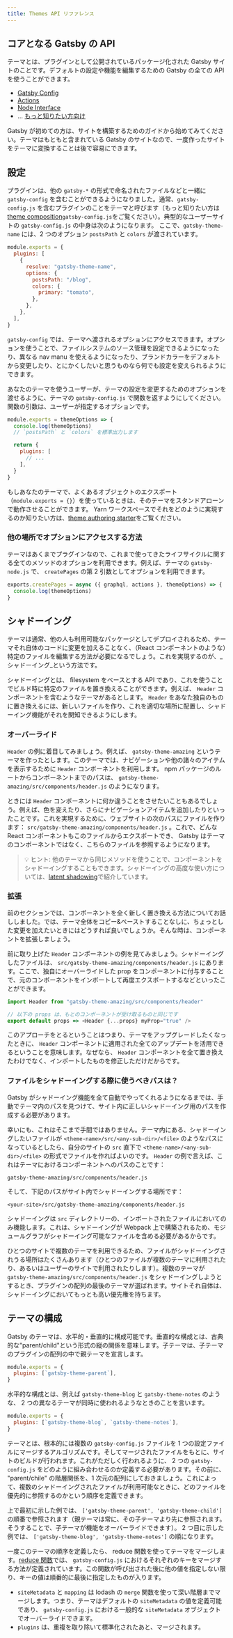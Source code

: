 ```yaml
---
title: Themes API リファレンス
---
```


## コアとなる Gatsby の API

テーマとは、プラグインとして公開されているパッケージ化された Gatsby サイトのことです。デフォルトの設定や機能を編集するための Gatsby の全ての API を使うことができます。

- [Gatsby Config](https://www.gatsbyjs.org/docs/gatsby-config/)
- [Actions](https://www.gatsbyjs.org/docs/actions/)
- [Node Interface](https://www.gatsbyjs.org/docs/node-interface/)
- ... [もっと知りたい方向け](https://www.gatsbyjs.org/docs/api-specification/)

Gatsby が初めての方は、サイトを構築するためのガイドから始めてみてください。テーマはもともと含まれている Gatsby のサイトなので、一度作ったサイトをテーマに変換することは後で容易にできます。

## 設定

プラグインは、他の `gatsby-*` の形式で命名されたファイルなどと一緒に `gatsby-config` を含むことができるようになりました。通常、`gatsby-config.js` を含むプラグインのことをテーマと呼びます（もっと知りたい方は[theme composition](#theme-composition)`gatsby-config.js`をご覧ください）。典型的なユーザーサイトの `gatsby-config.js` の中身は次のようになります。 ここで、`gatsby-theme-name` には、2 つのオプション `postsPath` と `colors` が渡されています。

```js:title=gatsby-config.js
module.exports = {
  plugins: [
    {
      resolve: "gatsby-theme-name",
      options: {
        postsPath: "/blog",
        colors: {
          primary: "tomato",
        },
      },
    },
  ],
}
```

`gatsby-config` では、テーマへ渡されるオプションにアクセスできます。オプションを使うことで、ファイルシステムのソース管理を設定できるようになったり、異なる nav manu を使えるようになったり、ブランドカラーをデフォルトから変更したり、とにかくしたいと思うものなら何でも設定を変えられるようにできます。

あなたのテーマを使うユーザーが、テーマの設定を変更するためのオプションを渡せるように、テーマの `gatsby-config.js` で関数を返すようにしてください。関数の引数は、ユーザーが指定するオプションです。

```js:title=gatsby-config.js
module.exports = themeOptions => {
  console.log(themeOptions)
  // `postsPath` と `colors` を標準出力します

  return {
    plugins: [
      // ...
    ],
  }
}
```

もしあなたのテーマで、よくあるオブジェクトのエクスポート（`module.exports = {}`）を使っているときは、そのテーマをスタンドアローンで動作させることができます。 Yarn ワークスペースでそれをどのように実現するのか知りたい方は、[theme authoring starter](https://github.com/gatsbyjs/gatsby-starter-theme-workspace)をご覧ください。

### 他の場所でオプションにアクセスする方法

テーマはあくまでプラグインなので、これまで使ってきたライフサイクルに関する全てのメソッドのオプションを利用できます。例えば、テーマの `gatsby-node.js` で、 `createPages` の第 2 引数としてオプションを利用できます。

```js:title=gatsby-node.js
exports.createPages = async ({ graphql, actions }, themeOptions) => {
  console.log(themeOptions)
}
```

## シャドーイング

テーマは通常、他の人も利用可能なパッケージとしてデプロイされるため、テーマそれ自体のコードに変更を加えることなく、（React コンポーネントのような）特定のファイルを編集する方法が必要になるでしょう。これを実現するのが、_シャドーイング_という方法です。

シャドーイングとは、 filesystem をベースとする API であり、これを使うことでビルド時に特定のファイルを置き換えることができます。例えば、 `Header` コンポーネントを含むようなテーマがあるとします。 `Header` をあなた独自のものに置き換えるには、新しいファイルを作り、これを適切な場所に配置し、シャドーイング機能がそれを関知できるようにします。

### オーバーライド

`Header` の例に着目してみましょう。例えば、 `gatsby-theme-amazing` というテーマを作ったとします。このテーマでは、ナビゲーションや他の諸々のアイテムを表示するために `Header` コンポーネントを利用します。 npm パッケージのルートからコンポーネントまでのパスは、 `gatsby-theme-amazing/src/components/header.js` のようになります。

ときには `Header` コンポーネントに何か違うことをさせたいこともあるでしょう。例えば、色を変えたり、さらにナビゲーションアイテムを追加したりといったことです。これを実現するために、ウェブサイトの次のパスにファイルを作ります： `src/gatsby-theme-amazing/components/header.js` 。これで、どんな React コンポーネントもこのファイルからエクスポートでき、 Gatsby はテーマのコンポーネントではなく、こちらのファイルを参照するようになります。

> 💡 ヒント: 他のテーマから同じメソッドを使うことで、コンポーネントをシャドーイングすることもできます。シャドーイングの高度な使い方については、[latent shadowing](https://johno.com/latent-component-shadowing)で紹介しています。

### 拡張

前のセクションでは、コンポーネントを全く新しく置き換える方法についてお話ししました。では、テーマ全体をコピー&ペーストすることなしに、ちょっとした変更を加えたいときにはどうすれば良いでしょうか。そんな時は、コンポーネントを拡張しましょう。

前に取り上げた `Header` コンポーネントの例を見てみましょう。シャドーイングしたファイルは、 `src/gatsby-theme-amazing/components/header.js` にあります。ここで、独自にオーバーライドした prop をコンポーネントに付与することで、元のコンポーネントをインポートして再度エクスポートするなどといったことができます。

```js
import Header from "gatsby-theme-amazing/src/components/header"

// 以下の props は、もとのコンポーネントが受け取るものと同じです
export default props => <Header {...props} myProp="true" />
```

このアプローチをとるということはつまり、テーマをアップグレードしたくなったときに、 `Header` コンポーネントに適用された全てのアップデートを活用できるということを意味します。なぜなら、 `Header` コンポーネントを全て置き換えたわけでなく、インポートしたものを修正しただけだからです。

### ファイルをシャドーイングする際に使うべきパスは？

Gatsby がシャドーイング機能を全て自動でやってくれるようになるまでは、手動でテーマ内のパスを見つけて、サイト内に正しいシャドーイング用のパスを作成する必要があります。

幸いにも、これはそこまで手間ではありません。テーマ内にある、シャドーイングしたいファイルが `<theme-name>/src/<any-sub-dir>/<file>` のようなパスになっているとしたら、自分のサイトの `src` 直下で `<theme-name>/<any-sub-dir>/<file>` の形式でファイルを作ればよいのです。 `Header` の例で言えば、これはテーマにおけるコンポーネントへのパスのことです：

```text
gatsby-theme-amazing/src/components/header.js
```

そして、下記のパスがサイト内でシャドーイングする場所です：

```text
<your-site>/src/gatsby-theme-amazing/components/header.js
```

シャドーイングは `src` ディレクトリーの、インポートされたファイルにおいてのみ機能します。これは、シャドーイングが Webpack 上で構築されるため、モジュールグラフがシャドーイング可能なファイルを含める必要があるからです。

ひとつのサイトで複数のテーマを利用できるため、ファイルがシャドーイングされうる場所はたくさんあります（ひとつのファイルが複数のテーマに利用されたり、あるいはユーザーのサイトで利用されたりします）。複数のテーマが `gatsby-theme-amazing/src/components/header.js` をシャドーイングしようとするとき、プラグインの配列の最後のテーマが選ばれます。サイトそれ自体は、シャドーイングにおいてもっとも高い優先権を持ちます。

## テーマの構成

Gatsby のテーマは、水平的・垂直的に構成可能です。垂直的な構成とは、古典的な"parent/child"という形式の縦の関係を意味します。子テーマは、子テーマのプラグインの配列の中で親テーマを宣言します。

```js:title=gatsby-theme-child/gatsby-config.js
module.exports = {
  plugins: [`gatsby-theme-parent`],
}
```

水平的な構成とは、例えば `gatsby-theme-blog` と `gatsby-theme-notes` のような、 2 つの異なるテーマが同時に使われるようなときのことを言います。

```js:title=my-site/gatsby-config.js
module.exports = {
  plugins: [`gatsby-theme-blog`, `gatsby-theme-notes`],
}
```

テーマとは、根本的には複数の `gatsby-config.js` ファイルを 1 つの設定ファイルにマージするアルゴリズムです。そしてマージされたファイルをもとに、サイトのビルドが行われます。これがただしく行われるように、 2 つの `gatsby-config.js` をどのように組み合わせるのか定義する必要があります。その前に、 "parent/chile" の階層関係を、1 次元の配列にしておきましょう。これによって、複数のシャドーイングされたファイルが利用可能なときに、どのファイルを優先的に参照するのかという順序を定義できます。

上で最初に示した例では、 `['gatsby-theme-parent', 'gatsby-theme-child']` の順番で参照されます（親テーマは常に、その子テーマより先に参照されます。そうすることで、子テーマが機能をオーバーライドできます）。 2 つ目に示した例では、 `['gatsby-theme-blog', 'gatsby-theme-notes']` の順になります。

一度このテーマの順序を定義したら、 reduce 関数を使ってテーマをマージします。[reduce 関数](https://github.com/gatsbyjs/gatsby/blob/master/packages/gatsby/src/utils/merge-gatsby-config.js)では、 `gatsby-config.js` におけるそれぞれのキーをマージする方法が定義されています。この関数が呼び出された後に他の値を指定しない限り、キーの値は順番的に最後に指定したものが入ります。

- `siteMetadata` と `mapping` は lodash の `merge` 関数を使って深い階層までマージします。つまり、テーマはデフォルトの `siteMetadata` の値を定義可能であり、 `gatsby-config.js` における一般的な `siteMetadata` オブジェクトでオーバーライドできます。
- `plugins` は、重複を取り除いて標準化されたあと、マージされます。
